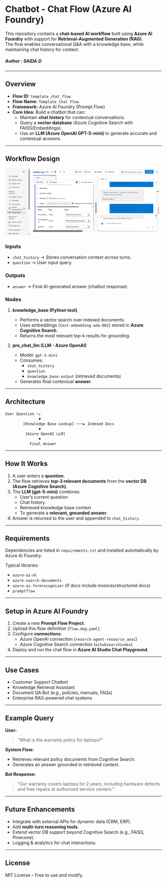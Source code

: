 # Chatbot - Chat Flow (Azure AI Foundry) 

This repository contains a **chat-based AI workflow** built using **Azure AI Foundry** with support for **Retrieval-Augmented Generation (RAG)**.  
The flow enables conversational Q&A with a knowledge base, while maintaining chat history for context.

##### Author : SAIDA.D
---

## Overview

- **Flow ID:** `template_chat_flow`  
- **Flow Name:** `Template Chat Flow`  
- **Framework:** Azure AI Foundry (Prompt Flow)  
- **Core Idea:** Build a chatbot that can:
  - Maintain **chat history** for contextual conversations.  
  - Query a **vector database** (Azure Cognitive Search with FAISS/Embeddings).  
  - Use an **LLM (Azure OpenAI GPT-5-mini)** to generate accurate and contextual answers.  

---

## Workflow Design

![Azure AI Foundry](assets/input-output.png)

### **Inputs**
- `chat_history` → Stores conversation context across turns.  
- `question` → User input query.  

### **Outputs**
- `answer` → Final AI-generated answer (chatbot response).  

### **Nodes**
1. **knowledge_base (Python tool)**  
   - Performs a vector search over indexed documents.  
   - Uses embeddings (`text-embedding-ada-002`) stored in **Azure Cognitive Search**.  
   - Returns the most relevant top-k results for grounding.  

2. **pre_chat_llm (LLM - Azure OpenAI)**  
   - Model: `gpt-5-mini`  
   - Consumes:
     - `chat_history`
     - `question`
     - `knowledge_base.output` (retrieved documents)  
   - Generates final contextual **answer**.  

---

## Architecture

```
User Question ─┐
               ▼
        [Knowledge Base Lookup] ───► Indexed Docs
               ▼
         [Azure OpenAI LLM]
               ▼
           Final Answer
```

---

## How It Works

1. A user enters a **question**.  
2. The flow retrieves **top-3 relevant documents** from the **vector DB (Azure Cognitive Search)**.  
3. The **LLM (gpt-5-mini)** combines:
   - User’s current question  
   - Chat history  
   - Retrieved knowledge base context  
   - To generate a **relevant, grounded answer**.  
4. Answer is returned to the user and appended to `chat_history`.  

---

## Requirements

Dependencies are listed in `requirements.txt` and installed automatically by Azure AI Foundry.  

Typical libraries:
- `azure-ai-ml`  
- `azure-search-documents`  
- `azure-ai-formrecognizer` (if docs include invoices/structured docs)  
- `promptflow`  

---

## Setup in Azure AI Foundry

1. Create a new **Prompt Flow Project**.  
2. Upload this flow definition (`flow.dag.yaml`).  
3. Configure **connections**:
   - Azure OpenAI connection (`reserch-agent-resource_aoai`)  
   - Azure Cognitive Search connection (`aihubsearchindex`)  
4. Deploy and run the chat flow in **Azure AI Studio Chat Playground**.  

---

## Use Cases

- Customer Support Chatbot  
- Knowledge Retrieval Assistant  
- Document QA Bot (e.g., policies, manuals, FAQs)  
- Enterprise RAG-powered chat systems  

---

## Example Query

**User:**  
> "What is the warranty policy for laptops?"

**System Flow:**  
- Retrieves relevant policy documents from Cognitive Search.  
- Generates an answer grounded in retrieved context.  

**Bot Response:**  
> "Our warranty covers laptops for 2 years, including hardware defects and free repairs at authorized service centers."

---

## Future Enhancements

- Integrate with external APIs for dynamic data (CRM, ERP).  
- Add **multi-turn reasoning tools**.  
- Extend vector DB support beyond Cognitive Search (e.g., FAISS, Pinecone).  
- Logging & analytics for chat interactions.  

---

## License
MIT License – Free to use and modify.
